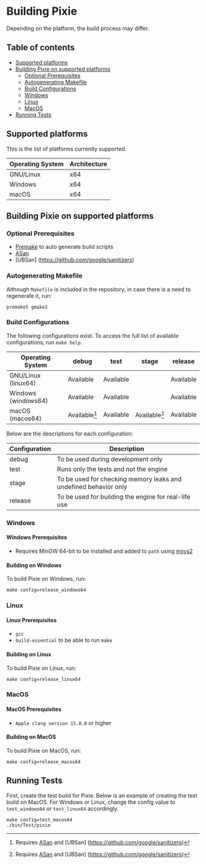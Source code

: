 # Building Pixie

Depending on the platform, the build process may differ.

## Table of contents

* [Supported platforms](#supported-platforms)
* [Building Pixie on supported platforms](#building-pixie-on-supported-platforms)
    * [Optional Prerequisites](#optional-prerequisites)
    * [Autogenerating Makefile](#autogenerating-makefile)
    * [Build Configurations](#build-configurations)
    * [Windows](#windows)
    * [Linux](#linux)
    * [MacOS](#macos)
* [Running Tests](#running-tests)

## Supported platforms

This is the list of platforms currently supported.

| Operating System | Architecture |
| ---------------- | ------------ |
| GNU/Linux        | x64          |
| Windows          | x64          |
| macOS            | x64          |

## Building Pixie on supported platforms

### Optional Prerequisites

* [Premake](https://premake.github.io) to auto generate build scripts
* [ASan](https://github.com/google/sanitizers)
* [UBSan] (https://github.com/google/sanitizers)

### Autogenerating Makefile

Although `Makefile` is included in the repository, in case there is a need to regenerate it, run:

```
premake5 gmake2
```

### Build Configurations

The following configurations exist. To access the full list of available configurations, run `make help`.

| Operating System    | debug         | test       | stage         | release   |
| ------------------- | ------------- | ---------- | ------------- | --------- |
| GNU/Linux (linux64) | Available     | Available  |               | Available |
| Windows (windows64) | Available     | Available  |               | Available |
| macOS (macos64)     | Available[^1] | Available  | Available[^1] | Available |

[^1]: Requires [ASan](https://github.com/google/sanitizers) and [UBSan] (https://github.com/google/sanitizers)

Below are the descriptions for each configuration:

| Configuration | Description                                                      |
|---------------| -----------------------------------------------------------------|
| debug         | To be used during development only                               |
| test          | Runs only the tests and not the engine                           |
| stage         | To be used for checking memory leaks and undefined behavior only |
| release       | To be used for building the engine for real-life use             |

### Windows

#### Windows Prerequisites

* Requires MinGW 64-bit to be installed and added to `path` using [msys2](https://www.msys2.org)

#### Building on Windows

To build Pixie on Windows, run:

```
make config=release_windows64
```

### Linux

#### Linux Prerequisites

* `gcc`
* `build-essential` to be able to run `make`

#### Building on Linux

To build Pixie on Linux, run:

```
make config=release_linux64
```

### MacOS

#### MacOS Prerequisites

* `Apple clang version 15.0.0` or higher

#### Building on MacOS

To build Pixie on MacOS, run:

```
make config=release_macos64
```

## Running Tests

First, create the test build for Pixie. Below is an example of creating the test build on MacOS. For Windows or Linux, change the config value to `test_windows64` or `test_linux64` accordingly.

```
make config=test_macos64
./bin/Test/pixie
```
